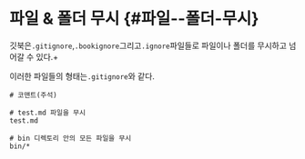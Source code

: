 # 파일 & 폴더 무시 {#파일--폴더-무시}

깃북은`.gitignore`,`.bookignore`그리고`.ignore`파일들로 파일이나 폴더를 무시하고 넘어갈 수 있다.+

이러한 파일들의 형태는`.gitignore`와 같다.

```
# 코맨트(주석)

# test.md 파일을 무시
test.md

# bin 디렉토리 안의 모든 파일을 무시
bin/*
```



